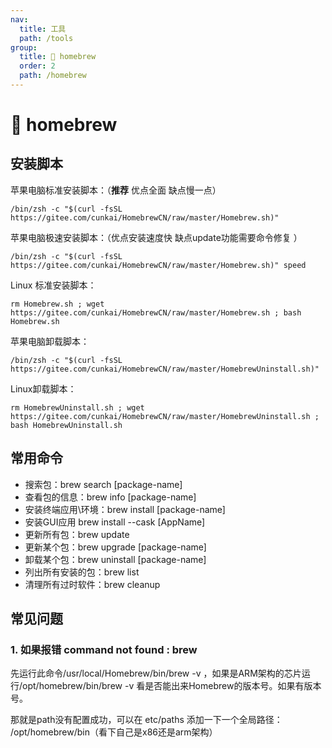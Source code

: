 ```yaml
---
nav:
  title: 工具
  path: /tools
group:
  title: 💊 homebrew
  order: 2
  path: /homebrew
---
```


# 💊 homebrew

## 安装脚本

苹果电脑标准安装脚本：（**推荐** 优点全面 缺点慢一点）
```
/bin/zsh -c "$(curl -fsSL https://gitee.com/cunkai/HomebrewCN/raw/master/Homebrew.sh)" 
```
苹果电脑极速安装脚本：（优点安装速度快 缺点update功能需要命令修复 ）
```
/bin/zsh -c "$(curl -fsSL https://gitee.com/cunkai/HomebrewCN/raw/master/Homebrew.sh)" speed 
```
Linux 标准安装脚本：
```
rm Homebrew.sh ; wget https://gitee.com/cunkai/HomebrewCN/raw/master/Homebrew.sh ; bash Homebrew.sh 
```
苹果电脑卸载脚本：
```
/bin/zsh -c "$(curl -fsSL https://gitee.com/cunkai/HomebrewCN/raw/master/HomebrewUninstall.sh)" 
```
Linux卸载脚本：
```
rm HomebrewUninstall.sh ; wget https://gitee.com/cunkai/HomebrewCN/raw/master/HomebrewUninstall.sh ; bash HomebrewUninstall.sh 
```

## 常用命令

* 搜索包：brew search [package-name]
* 查看包的信息：brew info [package-name]
* 安装终端应用\环境：brew install [package-name]
* 安装GUI应用 brew install --cask [AppName]
* 更新所有包：brew update
* 更新某个包：brew upgrade [package-name]
* 卸载某个包：brew uninstall [package-name]
* 列出所有安装的包：brew list
* 清理所有过时软件：brew cleanup

## 常见问题

### 1. 如果报错 command not found : brew

先运行此命令/usr/local/Homebrew/bin/brew -v ，如果是ARM架构的芯片运行/opt/homebrew/bin/brew -v 看是否能出来Homebrew的版本号。如果有版本号。

那就是path没有配置成功，可以在 etc/paths 添加一下一个全局路径： /opt/homebrew/bin（看下自己是x86还是arm架构）
